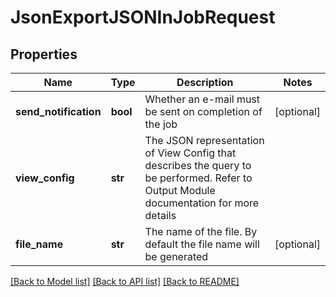 # JsonExportJSONInJobRequest

## Properties
Name | Type | Description | Notes
------------ | ------------- | ------------- | -------------
**send_notification** | **bool** | Whether an e-mail must be sent on completion of the job | [optional] 
**view_config** | **str** | The JSON representation of View Config that describes the query to be performed. Refer to Output Module documentation for more details | 
**file_name** | **str** | The name of the file. By default the file name will be generated | [optional] 

[[Back to Model list]](../README.md#documentation-for-models) [[Back to API list]](../README.md#documentation-for-api-endpoints) [[Back to README]](../README.md)


